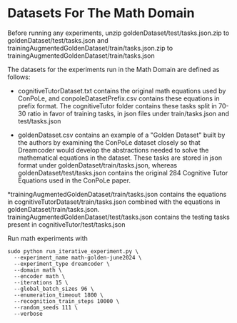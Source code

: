 # Datasets For The Math Domain

Before running any experiments, unzip goldenDataset/test/tasks.json.zip to goldenDataset/test/tasks.json and trainingAugmentedGoldenDataset/train/tasks.json.zip to trainingAugmentedGoldenDataset/train/tasks.json

The datasets for the experiments run in the Math Domain are defined as follows:

* cognitiveTutorDataset.txt contains the original math equations used by ConPoLe, and conpoleDatasetPrefix.csv contains these equations in prefix format. The cognitiveTutor folder contains these tasks split in 70-30 ratio in favor of training tasks, in json files under train/tasks.json and test/tasks.json

* goldenDataset.csv contains an example of a "Golden Dataset" built by the authors by examining the ConPoLe dataset closely so that Dreamcoder would develop the abstractions needed to solve the mathematical equations in the dataset. These tasks are stored in json format under goldenDataset/train/tasks.json, whereas goldenDataset/test/tasks.json contains the original 284 Cognitive Tutor Equations used in the ConPoLe paper.

*trainingAugmentedGoldenDataset/train/tasks.json contains the equations in cognitiveTutorDataset/train/tasks.json combined with the equations in goldenDataset/train/tasks.json. trainingAugmentedGoldenDataset/test/tasks.json contains the testing tasks present in cognitiveTutor/test/tasks.json

Run math experiments with
```
sudo python run_iterative_experiment.py \
  --experiment_name math-golden-june2024 \
  --experiment_type dreamcoder \
  --domain math \
  --encoder math \
  --iterations 15 \
  --global_batch_sizes 96 \
  --enumeration_timeout 1800 \
  --recognition_train_steps 10000 \
  --random_seeds 111 \
  --verbose
```
